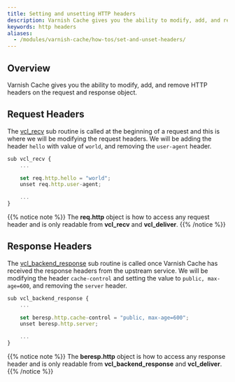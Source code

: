 ```yaml
---
title: Setting and unsetting HTTP headers
description: Varnish Cache gives you the ability to modify, add, and remove HTTP headers on the request and response object.
keywords: http headers
aliases:
  - /modules/varnish-cache/how-tos/set-and-unset-headers/
---
```


## Overview

Varnish Cache gives you the ability to modify, add, and remove HTTP headers on the request and response object.

## Request Headers

The [vcl_recv](https://varnish-cache.org/docs/trunk/users-guide/vcl-built-in-subs.html#vcl-recv) sub routine is called at the beginning of a request and this is where we will be modifying the request headers. We will be adding the header `hello` with value of `world`, and removing the `user-agent` header.

```js
sub vcl_recv {
    ...

    set req.http.hello = "world";
    unset req.http.user-agent;

    ...
}
```

{{% notice note %}}
The **req.http** object is how to access any request header and is only readable from **vcl_recv** and **vcl_deliver**.
{{% /notice %}}

## Response Headers

The [vcl_backend_response](https://varnish-cache.org/docs/trunk/users-guide/vcl-built-in-subs.html#vcl-backend-response) sub routine is called once Varnish Cache has received the response headers from the upstream service. We will be modifying the header `cache-control` and setting the value to `public, max-age=600`, and removing the `server` header.

```js
sub vcl_backend_response {
    ...

    set beresp.http.cache-control = "public, max-age=600";
    unset beresp.http.server;

    ...
}
```

{{% notice note %}}
The **beresp.http** object is how to access any response header and is only readable from **vcl_backend_response** and **vcl_deliver**.
{{% /notice %}}